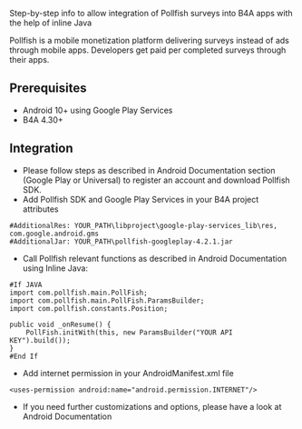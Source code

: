 Step-by-step info to allow integration of Pollfish surveys into B4A apps with the help of inline Java

Pollfish is a mobile monetization platform delivering surveys instead of ads through mobile apps. Developers get paid per completed surveys through their apps.

## Prerequisites


*	Android 10+ using Google Play Services
*	B4A 4.30+


## Integration

* Please follow steps as described in Android Documentation section (Google Play or Universal) to register an account and download Pollfish SDK.
* Add Pollfish SDK and Google Play Services in your B4A project attributes

```
#AdditionalRes: YOUR_PATH\libproject\google-play-services_lib\res, com.google.android.gms
#AdditionalJar: YOUR_PATH\pollfish-googleplay-4.2.1.jar
```

* Call Pollfish relevant functions as described in Android Documentation using Inline Java:
 
```
#If JAVA
import com.pollfish.main.PollFish;
import com.pollfish.main.PollFish.ParamsBuilder;
import com.pollfish.constants.Position;

public void _onResume() {
    PollFish.initWith(this, new ParamsBuilder("YOUR API KEY").build());
}
#End If

```

* Add internet permission in your AndroidManifest.xml file

```
<uses-permission android:name="android.permission.INTERNET"/>
```

* If you need further customizations and options, please have a look at Android Documentation
